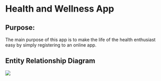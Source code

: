 # Health and Wellness App

## Purpose:

The main purpose of this app is to make the life of the health enthusiast easy by simply 
registering to an online app. 

## Entity Relationship Diagram


![](https://github.com/annie0sc/gdp_group4/blob/master/ERD_final.jpeg)





